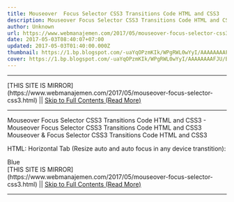 ```yaml
---
title: Mouseover  Focus Selector CSS3 Transitions Code HTML and CSS3
description: Mouseover Focus Selector CSS3 Transitions Code HTML and CSS3
author: Unknown
url: https://www.webmanajemen.com/2017/05/mouseover-focus-selector-css3.html
date: 2017-05-03T08:40:07+07:00
updated: 2017-05-03T01:40:00.000Z
thumbnail: https://1.bp.blogspot.com/-uaYqOPzmKIk/WPgRWL0wYyI/AAAAAAAAFJU/BSgqP9KOA4gg9ERDx3YEY_tg9r4KTY8LQCLcB/s320/Screenshot_2017-04-20-08-38-25.jpg
cover: https://1.bp.blogspot.com/-uaYqOPzmKIk/WPgRWL0wYyI/AAAAAAAAFJU/BSgqP9KOA4gg9ERDx3YEY_tg9r4KTY8LQCLcB/s320/Screenshot_2017-04-20-08-38-25.jpg
---
```


<hr/> [THIS SITE IS MIRROR](https://www.webmanajemen.com/2017/05/mouseover-focus-selector-css3.html) || <a href="https://www.webmanajemen.com/2017/05/mouseover-focus-selector-css3.html" rel="follow" class="button" id="read-more">Skip to Full Contents (Read More)</a> <hr/> Mouseover  Focus Selector CSS3 Transitions Code HTML and CSS3 - Mouseover Focus Selector CSS3 Transitions Code HTML and CSS3 Mouseover & Focus Selector CSS3 Transitions Code HTML and CSS3

HTML: 
Horizontal Tab (Resize auto and auto focus in any device transtition): 

<div class="tab" id="blue">Blue</div> 
 <div class="tab" <hr/> [THIS SITE IS MIRROR](https://www.webmanajemen.com/2017/05/mouseover-focus-selector-css3.html) || <a href="https://www.webmanajemen.com/2017/05/mouseover-focus-selector-css3.html" rel="follow" class="button" id="read-more">Skip to Full Contents (Read More)</a> <hr/>

<script>
    if (location.host.includes('dimaslanjaka12')) {
      location.replace('https://www.webmanajemen.com/2017/05/mouseover-focus-selector-css3.html');
    }
  </script>